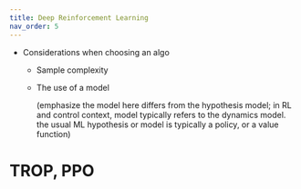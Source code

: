 ```yaml
---
title: Deep Reinforcement Learning
nav_order: 5
---
```


- Considerations when choosing an algo
    - Sample complexity
    - The use of a model
        
        (emphasize the model here differs from the hypothesis model; in RL and control context, model typically refers to the dynamics model. the usual ML hypothesis or model is typically a policy, or a value function)
    <!-- - Whether the dynamics model is super discrete -->

# TROP, PPO